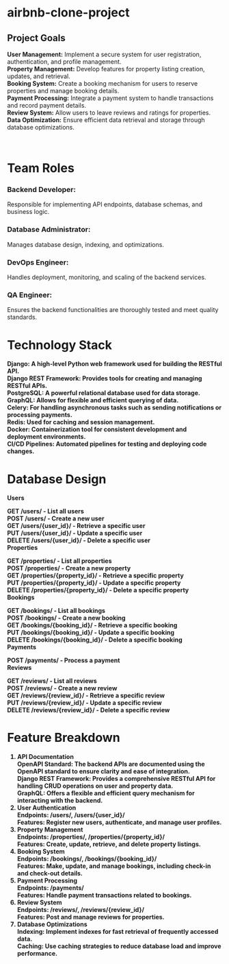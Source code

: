 # airbnb-clone-project

## Project Goals <br>
<b>User Management:</b> Implement a secure system for user registration, authentication, and profile management.<br>
<b>Property Management:</b> Develop features for property listing creation, updates, and retrieval.<br>
<b>Booking System:</b> Create a booking mechanism for users to reserve properties and manage booking details.<br>
<b>Payment Processing:</b> Integrate a payment system to handle transactions and record payment details.<br>
<b>Review System:</b> Allow users to leave reviews and ratings for properties.<br>
<b>Data Optimization:</b> Ensure efficient data retrieval and storage through database optimizations.<br>

<br>

# Team Roles <br> 
### Backend Developer: <br>
Responsible for implementing API endpoints, database schemas, and business logic. <br>
### Database Administrator: <br>
Manages database design, indexing, and optimizations.<br>
### DevOps Engineer: <br>
Handles deployment, monitoring, and scaling of the backend services.<br>
### QA Engineer: <br>
Ensures the backend functionalities are thoroughly tested and meet quality standards.<br>

# Technology Stack <br>
<b>Django:<b/> A high-level Python web framework used for building the RESTful API.<br>
<b>Django REST Framework:<b/> Provides tools for creating and managing RESTful APIs.<br>
<b>PostgreSQL:<b/> A powerful relational database used for data storage.<br>
<b>GraphQL:<b/> Allows for flexible and efficient querying of data.<br>
<b>Celery:<b/> For handling asynchronous tasks such as sending notifications or processing payments.<br>
<b>Redis:<b/> Used for caching and session management.<br>
<b>Docker:<b/> Containerization tool for consistent development and deployment environments.<br>
<b>CI/CD Pipelines:<b/> Automated pipelines for testing and deploying code changes.<br>

# Database Design <br>
<b>Users</b> <br>

GET /users/ - List all users<br>
POST /users/ - Create a new user<br>
GET /users/{user_id}/ - Retrieve a specific user<br>
PUT /users/{user_id}/ - Update a specific user<br>
DELETE /users/{user_id}/ - Delete a specific user<br>
<b>Properties </b> <br>

GET /properties/ - List all properties<br>
POST /properties/ - Create a new property<br>
GET /properties/{property_id}/ - Retrieve a specific property<br>
PUT /properties/{property_id}/ - Update a specific property<br>
DELETE /properties/{property_id}/ - Delete a specific property<br>
<b>Bookings </b> <br>

GET /bookings/ - List all bookings<br>
POST /bookings/ - Create a new booking<br>
GET /bookings/{booking_id}/ - Retrieve a specific booking<br>
PUT /bookings/{booking_id}/ - Update a specific booking<br>
DELETE /bookings/{booking_id}/ - Delete a specific booking<br>
<b>Payments </b> <br>

POST /payments/ - Process a payment<br>
<b>Reviews </b> <br>

GET /reviews/ - List all reviews<br>
POST /reviews/ - Create a new review<br>
GET /reviews/{review_id}/ - Retrieve a specific review<br>
PUT /reviews/{review_id}/ - Update a specific review<br>
DELETE /reviews/{review_id}/ - Delete a specific review<br>

# Feature Breakdown <br>
1. API Documentation <br>
OpenAPI Standard: The backend APIs are documented using the OpenAPI standard to ensure clarity and ease of integration.<br>
Django REST Framework: Provides a comprehensive RESTful API for handling CRUD operations on user and property data.<br>
GraphQL: Offers a flexible and efficient query mechanism for interacting with the backend.<br>
2. User Authentication <br>
Endpoints: /users/, /users/{user_id}/ <br>
Features: Register new users, authenticate, and manage user profiles.<br>
3. Property Management <br>
Endpoints: /properties/, /properties/{property_id}/ <br>
Features: Create, update, retrieve, and delete property listings. <br>
4. Booking System <br>
Endpoints: /bookings/, /bookings/{booking_id}/ <br>
Features: Make, update, and manage bookings, including check-in and check-out details. <br>
5. Payment Processing <br>
Endpoints: /payments/ <br>
Features: Handle payment transactions related to bookings. <br>
6. Review System <br>
Endpoints: /reviews/, /reviews/{review_id}/ <br>
Features: Post and manage reviews for properties. <br>
7. Database Optimizations <br>
Indexing: Implement indexes for fast retrieval of frequently accessed data. <br>
Caching: Use caching strategies to reduce database load and improve performance. <br>
